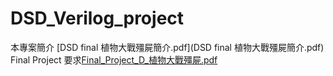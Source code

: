 # DSD_Verilog_project
本專案簡介 [DSD final 植物大戰殭屍簡介.pdf](DSD final 植物大戰殭屍簡介.pdf)
Final Project 要求[Final_Project_D_植物大戰殭屍.pdf](Final_Project_D_植物大戰殭屍.pdf)
